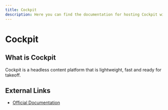 ```yaml
---
title: Cockpit
description: Here you can find the documentation for hosting Cockpit with Coolify.
---
```


# Cockpit

## What is Cockpit

Cockpit is a headless content platform that is lightweight, fast and ready for takeoff.

## External Links

- [Official Documentation](https://getcockpit.com/documentation/?utm_source=coolify.io)
